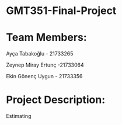 # GMT351-Final-Project
# Team Members:
  Ayça Tabakoğlu - 21733265
  
  
  Zeynep Miray Ertunç -21733064
  
  
  Ekin Gönenç Uygun - 21733356
  
 # Project Description: 
 Estimating
